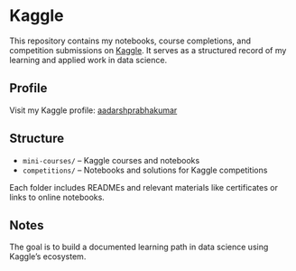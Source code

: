 # Kaggle

This repository contains my notebooks, course completions, and competition submissions on [Kaggle](https://www.kaggle.com/). 
It serves as a structured record of my learning and applied work in data science.

## Profile

Visit my Kaggle profile: [aadarshprabhakumar](https://www.kaggle.com/aadarshprabhakumar)

## Structure

- `mini-courses/` – Kaggle courses and notebooks
- `competitions/` – Notebooks and solutions for Kaggle competitions

Each folder includes READMEs and relevant materials like certificates or links to online notebooks.

## Notes

The goal is to build a documented learning path in data science using Kaggle’s ecosystem.
